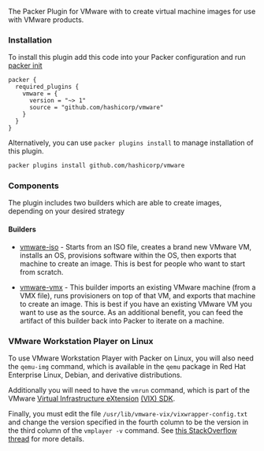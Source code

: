 The Packer Plugin for VMware with to create virtual machine images for use with VMware products.

### Installation
To install this plugin add this code into your Packer configuration and run [packer init](/packer/docs/commands/init)

```hcl
packer {
  required_plugins {
    vmware = {
      version = "~> 1"
      source = "github.com/hashicorp/vmware"
    }
  }
}
```

Alternatively, you can use `packer plugins install` to manage installation of this plugin.

```sh
packer plugins install github.com/hashicorp/vmware
```

### Components
The plugin includes two builders which are able to create images, depending on your desired strategy

#### Builders

- [vmware-iso](/packer/integrations/hashicorp/vmware/latest/components/builder/iso) - Starts from an ISO file,
  creates a brand new VMware VM, installs an OS, provisions software within
  the OS, then exports that machine to create an image. This is best for
  people who want to start from scratch.

- [vmware-vmx](/packer/integrations/hashicorp/vmware/latest/components/builder/vmx) - This builder imports an
  existing VMware machine (from a VMX file), runs provisioners on top of that
  VM, and exports that machine to create an image. This is best if you have
  an existing VMware VM you want to use as the source. As an additional
  benefit, you can feed the artifact of this builder back into Packer to
  iterate on a machine.

### VMware Workstation Player on Linux

To use VMware Workstation Player with Packer on Linux, you will also need
the `qemu-img` command, which is available in the `qemu` package in
Red Hat Enterprise Linux, Debian, and derivative distributions.

Additionally you will need to have the `vmrun` command, which is part of the
VMware [Virtual Infrastructure eXtension][vix-api] [(VIX) SDK][vix-sdk].

Finally, you must edit the file `/usr/lib/vmware-vix/vixwrapper-config.txt`
and change the version specified in the fourth column to be the version in
the third column of the `vmplayer -v` command.
See [this StackOverflow thread][so] for more details.

[vix-api]: https://www.vmware.com/support/developer/vix-api/
[vix-sdk]: https://customerconnect.vmware.com/downloads/details?downloadGroup=PLAYER-1400-VIX1170&productId=687
[so]: https://stackoverflow.com/questions/31985348/vix-vmrun-doesnt-work-with-vmware-player
